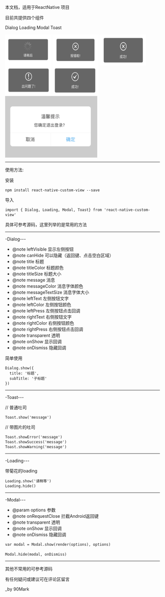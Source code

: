 本文档，适用于ReactNative 项目


目前共提供四个组件

Dialog
Loading
Modal
Toast


<img src="https://github.com/90Mark/react-native-custom-view/blob/master/readmeRes/1.png" width="150" height="100" align="middle" />


<img src="https://github.com/90Mark/react-native-custom-view/blob/master/readmeRes/2.png" width="150" height="100" align="middle" />


<img src="https://github.com/90Mark/react-native-custom-view/blob/master/readmeRes/3.png" width="150" height="100" align="middle" />


<img src="https://github.com/90Mark/react-native-custom-view/blob/master/readmeRes/4.png" width="150" height="100" align="middle" />


<img src="https://github.com/90Mark/react-native-custom-view/blob/master/readmeRes/5.png" width="150" height="100" align="middle" />


<img src="https://github.com/90Mark/react-native-custom-view/blob/master/readmeRes/6.png" width="300" height="200" align="middle" />


---
使用方法:

安装


    npm install react-native-custom-view --save

导入

    import { Dialog, Loading, Modal, Toast} from 'react-native-custom-view'


具体可参考源码，这里列举的是常用的方法


---
-Dialog---

   * @note leftVisible 显示左侧按钮
   * @note canHide 可以隐藏（返回键、点击空白区域）
   * @note title 标题
   * @note titleColor 标题颜色
   * @note titleSize 标题大小
   * @note message 消息
   * @note messageColor 消息字体颜色
   * @note messageTextSize 消息字体大小
   * @note leftText 左侧按钮文字
   * @note leftColor 左侧按钮颜色
   * @note leftPress 左侧按钮点击回调
   * @note rightText 右侧按钮文字
   * @note rightColor 右侧按钮颜色
   * @note rightPress 右侧按钮点击回调
   * @note transparent 透明
   * @note onShow 显示回调
   * @note onDismiss 隐藏回调


简单使用

    Dialog.show({
      title: '标题',
      subTitle: '子标题'
    })



---
-Toast---

// 普通吐司

    Toast.show('message')

// 带图片的吐司

    Toast.showError('message')
    Toast.showSuccess('message')
    Toast.showWarning('message')


---
-Loading---

带菊花的loading

    Loading.show('请稍等')
    Loading.hide()






---
-Modal---


   * @param options 参数
   * @note onRequestClose 拦截Android返回键
   * @note transparent 透明
   * @note onShow 显示回调
   * @note onDismiss 隐藏回调


    var modal = Modal.show(render(options), options)

    Modal.hide(modal, onDismiss)



---
   其他不常用的可参考源码

   有任何疑问或建议可在评论区留言
    
_by  90Mark